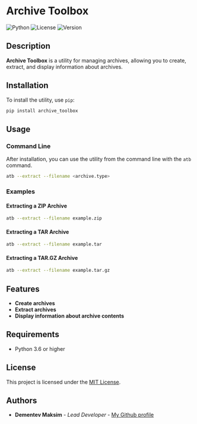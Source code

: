 # Archive Toolbox

![Python](https://img.shields.io/badge/Python-3.6%2B-blue)
![License](https://img.shields.io/badge/License-MIT-green)
![Version](https://img.shields.io/badge/Version-0.1-orange)

## Description

**Archive Toolbox** is a utility for managing archives, allowing you to create, extract, and display information about archives.

## Installation

To install the utility, use `pip`:

```sh
pip install archive_toolbox
```

## Usage

### Command Line

After installation, you can use the utility from the command line with the `atb` command.

```sh
atb --extract --filename <archive.type>
```

### Examples

#### Extracting a ZIP Archive

```sh
atb --extract --filename example.zip
```

#### Extracting a TAR Archive

```sh
atb --extract --filename example.tar
```

#### Extracting a TAR.GZ Archive

```sh
atb --extract --filename example.tar.gz
```

## Features

- **Create archives**
- **Extract archives**
- **Display information about archive contents**

## Requirements

- Python 3.6 or higher

## License

This project is licensed under the [MIT License](LICENSE).

## Authors

- **Dementev Maksim** - *Lead Developer* - [My Github profile](https://github.com/idmaksim)


